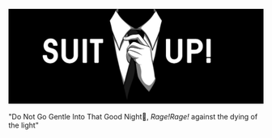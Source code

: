 ![Me](suitUp.jpeg)

 "Do Not Go Gentle Into That Good Night:milky_way:, _Rage!Rage!_ against the dying of the light"
